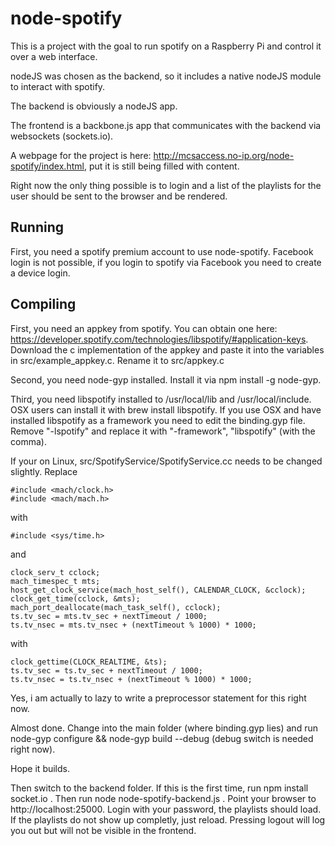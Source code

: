 node-spotify
============
This is a project with the goal to run spotify on a Raspberry Pi and control it over a web interface.

nodeJS was chosen as the backend, so it includes a native nodeJS module to interact with spotify.

The backend is obviously a nodeJS app.

The frontend is a backbone.js app that communicates with the backend via websockets (sockets.io).

A webpage for the project is here: http://mcsaccess.no-ip.org/node-spotify/index.html, put it is still being filled with content.

Right now the only thing possible is to login and a list of the playlists for the user should be sent to the browser and be
rendered.

Running
-------
First, you need a spotify premium account to use node-spotify. Facebook login is not possible, if you login to spotify via Facebook you need to create a device login.

Compiling
---------
First, you need an appkey from spotify. You can obtain one here: https://developer.spotify.com/technologies/libspotify/#application-keys.
Download the c implementation of the appkey and paste it into the variables in src/example_appkey.c. Rename it to src/appkey.c

Second, you need node-gyp installed. Install it via npm install -g node-gyp.

Third, you need libspotify installed to /usr/local/lib and /usr/local/include. OSX users can install it with brew install libspotify. If you use OSX and have
installed libspotify as a framework you need to edit the binding.gyp file. Remove "-lspotify" and replace it with "-framework", "libspotify" (with the comma).

If your on Linux, src/SpotifyService/SpotifyService.cc needs to be changed slightly. Replace

    #include <mach/clock.h>
    #include <mach/mach.h>

with

    #include <sys/time.h>

and

    clock_serv_t cclock;
    mach_timespec_t mts;
    host_get_clock_service(mach_host_self(), CALENDAR_CLOCK, &cclock);
    clock_get_time(cclock, &mts);
    mach_port_deallocate(mach_task_self(), cclock);
    ts.tv_sec = mts.tv_sec + nextTimeout / 1000;
    ts.tv_nsec = mts.tv_nsec + (nextTimeout % 1000) * 1000;

with

    clock_gettime(CLOCK_REALTIME, &ts);
    ts.tv_sec = ts.tv_sec + nextTimeout / 1000;
    ts.tv_nsec = ts.tv_nsec + (nextTimeout % 1000) * 1000;

Yes, i am actually to lazy to write a preprocessor statement for this right now.

Almost done. Change into the main folder (where binding.gyp lies) and run node-gyp configure && node-gyp build --debug (debug switch is needed right now).

Hope it builds.

Then switch to the backend folder. If this is the first time, run npm install socket.io . Then run node node-spotify-backend.js . Point your browser to http://localhost:25000.
Login with your password, the playlists should load. If the playlists do not show up completly, just reload. Pressing logout will log you out but will not be visible in the frontend.
